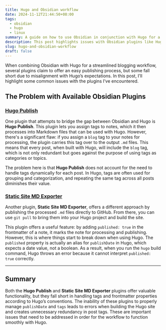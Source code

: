 ```yaml
---
title: Hugo and Obsidian workflow
date: 2024-11-12T21:44:50+08:00
tags:
  - obsidian
  - hugo
  - linux
summary: A guide on how to use Obsidian in conjunction with Hugo for a streamlined blogging workflow, highlighting the issues with existing Obsidian plugins and their impact on Hugo builds.
description: This post highlights issues with Obsidian plugins like Hugo Publish and Static Site MD Exporter when used in a Hugo blogging workflow.
slug: hugo-and-obsidian-workflow
draft: false
---
```

When combining Obsidian with Hugo for a streamlined blogging workflow, several plugins claim to offer an easy publishing process, but some fall short due to misalignment with Hugo’s expectations. In this post, I’ll highlight some common issues with the plugins I’ve encountered.

## The Problem with Available Obsidian Plugins

### [Hugo Publish](https://github.com/kirito41dd/obsidian-hugo-publish)

One plugin that attempts to bridge the gap between Obsidian and Hugo is **Hugo Publish**. This plugin lets you assign tags to notes, which it then processes into Markdown files that can be used with Hugo. However, there's a significant flaw: if you assign a `blog` tag to your notes for processing, the plugin carries this tag over to the output `.md` files. This means that every post, when built with Hugo, will include the `blog` tag, which is not only redundant but goes against the purpose of using tags as categories or topics.

The problem here is that **Hugo Publish** does not account for the need to handle tags dynamically for each post. In Hugo, tags are often used for grouping and categorization, and repeating the same tag across all posts diminishes their value.

### [Static Site MD Exporter](https://github.com/yy4382/obsidian-static-site-export)

Another plugin, **Static Site MD Exporter**, offers a different approach by publishing the processed `.md` files directly to GitHub. From there, you can use `git pull` to bring them into your Hugo project and build the site.

This plugin offers a useful feature: by adding `published: true` in the frontmatter of a note, it marks the note for processing and publishing. However, this is where things start to break down when using Hugo. The `published` property is actually an alias for `publishDate` in Hugo, which expects a date value, not a boolean. As a result, when you run the `hugo` build command, Hugo throws an error because it cannot interpret `published: true` correctly.

---

## Summary

Both the **Hugo Publish** and **Static Site MD Exporter** plugins offer valuable functionality, but they fall short in handling tags and frontmatter properties according to Hugo’s conventions. The inability of these plugins to properly manage `publishDate` and `tags` leads to errors when building the Hugo site and creates unnecessary redundancy in post tags. These are important issues that need to be addressed in order for the workflow to function smoothly with Hugo.
